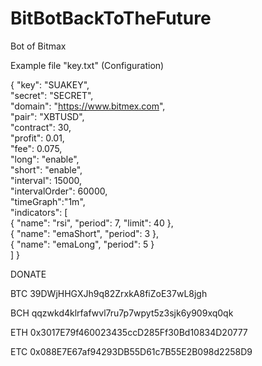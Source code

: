 # BitBotBackToTheFuture
Bot of Bitmax

Example file "key.txt" (Configuration)

{
"key": "SUAKEY",  
"secret": "SECRET",  
"domain": "https://www.bitmex.com",  
"pair": "XBTUSD",  
"contract": 30,  
"profit": 0.01,  
"fee": 0.075,  
"long": "enable",  
"short": "enable",  
"interval": 15000,  
"intervalOrder": 60000,  
"timeGraph":"1m",  
"indicators": [    
{ "name": "rsi", "period": 7, "limit": 40 },    
{ "name": "emaShort",  "period": 3   },    
{ "name": "emaLong", "period": 5  }  	
]
}


DONATE

BTC 39DWjHHGXJh9q82ZrxkA8fiZoE37wL8jgh

BCH qqzwkd4klrfafwvl7ru7p7wpyt5z3sjk6y909xq0qk

ETH 0x3017E79f460023435ccD285Ff30Bd10834D20777

ETC 0x088E7E67af94293DB55D61c7B55E2B098d2258D9
